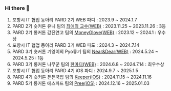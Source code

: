 ### Hi there 👋

<!--
**LYH513/LYH513** is a ✨ _special_ ✨ repository because its `README.md` (this file) appears on your GitHub profile.

Here are some ideas to get you started:

- 🔭 I’m currently working on ...
- 🌱 I’m currently learning ...
- 👯 I’m looking to collaborate on ...
- 🤔 I’m looking for help with ...
- 💬 Ask me about ...
- 📫 How to reach me: ...
- 😄 Pronouns: ...
- ⚡ Fun fact: ...
-->
1. 포항시 IT 협업 동아리 PARD 2기 WEB 파디 : 2023.9 ~ 2024.1.7
2. PARD 2기 숏커톤 유니 팀의 [최애의 교수(WEB)](https://github.com/2nd-PARD-WEB-PART/uni) : 2023.11.25 ~ 2023.11.26 : 3등
3. PARD 2기 롱커톤 값진연고 팀의 [MoneyGlove(WEB)](https://github.com/Club-PARD/My_Precious_WEB) : 2023.12 ~ 2024.1 : 우수상
4. 포항시 IT 협업 동아리 PARD 3기 WEB 파도 : 2024.3 ~ 2024.7.14 
5. PARD 3기 숏커톤 기영이의 Pyo류기 팀의 [Near&Dear(WEB)](https://github.com/3rd-PARD-WEB-PART/Pyo) : 2024.5.24 ~ 2024.5.25 : 1등
6. PARD 3기 롱커톤 나무꾼 팀의 [한마디(WEB)](https://github.com/Club-PARD/Hanmadi_WEB) : 2024.6.8 ~ 2024.7.14 : 최우수상
7. 포항시 IT 협업 동아리 PARD 4기 iOS 파디 : 2024.9.7 ~ 2025.1.5
8. PARD 4기 숏커톤 든든국밥 팀의 [Keeper(iOS)](https://github.com/4th-PARD-iOS-PART/dundunKukBab) : 2024.11.15 ~ 2024.11.16
9. PARD 5기 롱커톤 에스파드 팀의 [Pree(iOS)](https://github.com/Club-PARD/AESPArd_FE) : 2024.12.16 ~ 2025.01.03
